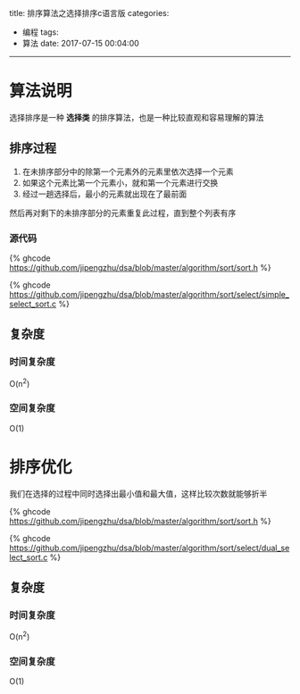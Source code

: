 title: 排序算法之选择排序c语言版
categories:
  - 编程
tags:
  - 算法
date: 2017-07-15 00:04:00
---
# 算法说明

选择排序是一种 **选择类** 的排序算法，也是一种比较直观和容易理解的算法


## 排序过程

1. 在未排序部分中的除第一个元素外的元素里依次选择一个元素
2. 如果这个元素比第一个元素小，就和第一个元素进行交换
3. 经过一趟选择后，最小的元素就出现在了最前面

然后再对剩下的未排序部分的元素重复此过程，直到整个列表有序

### 源代码

{% ghcode https://github.com/jipengzhu/dsa/blob/master/algorithm/sort/sort.h %}

{% ghcode https://github.com/jipengzhu/dsa/blob/master/algorithm/sort/select/simple_select_sort.c %}


## 复杂度
### 时间复杂度
O(n<sup>2</sup>)

### 空间复杂度
O(1)



# 排序优化
我们在选择的过程中同时选择出最小值和最大值，这样比较次数就能够折半

{% ghcode https://github.com/jipengzhu/dsa/blob/master/algorithm/sort/sort.h %}

{% ghcode https://github.com/jipengzhu/dsa/blob/master/algorithm/sort/select/dual_select_sort.c %}


## 复杂度
### 时间复杂度
O(n<sup>2</sup>)

### 空间复杂度
O(1)